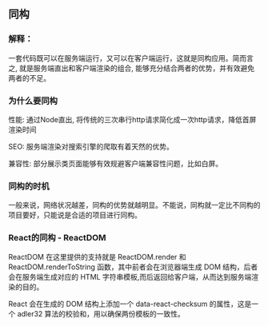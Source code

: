 ## 同构

### 解释：

一套代码既可以在服务端运行，又可以在客户端运行，这就是同构应用。简而言之, 就是服务端直出和客户端渲染的组合, 能够充分结合两者的优势，并有效避免两者的不足。


### 为什么要同构

性能: 通过Node直出, 将传统的三次串行http请求简化成一次http请求，降低首屏渲染时间

SEO: 服务端渲染对搜索引擎的爬取有着天然的优势。

兼容性: 部分展示类页面能够有效规避客户端兼容性问题，比如白屏。


### 同构的时机

一般来说，网络状况越差，同构的优势就越明显。不能说，同构就一定比不同构的项目要好，只能说是合适的项目进行同构。


### React的同构 - ReactDOM


ReactDOM 在这里提供的支持就是 ReactDOM.render 和 ReactDOM.renderToString 函数，其中前者会在浏览器端生成 DOM 结构，后者会在服务端生成对应的 HTML 字符串模板,而后返回给客户端，从而达到服务端渲染的目的。

React 会在生成的 DOM 结构上添加一个 data-react-checksum 的属性，这是一个 adler32 算法的校验和，用以确保两份模板的一致性。

